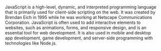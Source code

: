 JavaScript is a high-level, dynamic, and interpreted programming language that is primarily used for client-side scripting on the web. It was created by Brendan Eich in 1995 while he was working at Netscape Communications Corporation.
JavaScript is often used to add interactive elements to websites, such as animations, forms, and responsive design, and is an essential tool for web development. It is also used in mobile and desktop app development, game development,
and server-side programming with technologies like Node.js.


